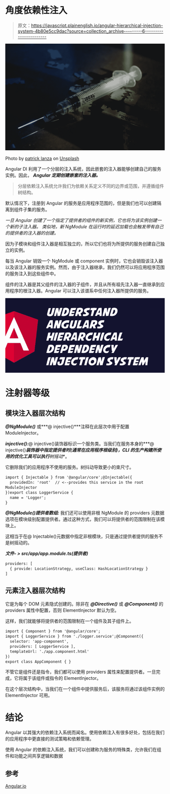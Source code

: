 # 角度依赖性注入

> 原文：<https://javascript.plainenglish.io/angular-hierarchical-injection-system-4b80e5cc9dac?source=collection_archive---------6----------------------->

![](img/dd39707bceba260ada560f05aa88dfc8.png)

Photo by [patrick lanza](https://unsplash.com/@abyss_?utm_source=unsplash&utm_medium=referral&utm_content=creditCopyText) on [Unsplash](https://unsplash.com/?utm_source=unsplash&utm_medium=referral&utm_content=creditCopyText)

Angular DI 利用了一个分层的注入系统，因此嵌套的注入器能够创建自己的服务实例。因此， ***Angular 定期创建嵌套的注入器。***

> 分层依赖注入系统允许我们为依赖关系定义不同的边界或范围，并遵循组件树结构。

默认情况下，注册到 Angular 的服务是应用程序范围的，但是我们也可以创建隔离到组件子集的服务。

*一旦 Angular 创建了一个指定了提供者的组件的新实例，它也将为该实例创建一个新的子注入器。
类似地，新 NgModule 在运行时的延迟加载也会触发带有自己的提供者的注入器的创建。*

因为子模块和组件注入器是相互独立的，所以它们也将为所提供的服务创建自己独立的实例。

每当 Angular 销毁一个 NgModule 或 component 实例时，它也会销毁该注入器以及该注入器的服务实例。然而，由于注入器继承，我们仍然可以将应用程序范围的服务注入到这些组件中。

组件的注入器是其父组件的注入器的子组件，并且从所有祖先注入器一直继承到应用程序的根注入器。Angular 可以注入该谱系中任何注入器所提供的服务。

![](img/08d292506f6de8325fc2a7b50a5418d4.png)

# 注射器等级

## 模块注入器层次结构

***@NgModule()*** 或***@ injective()***注释在此层次中用于配置 ModuleInjector。

***injective():***@ injective()装饰器标识一个服务类。当我们在服务本身的***@ injective()***装饰器中指定提供者时(通常在应用程序根级别)，CLI 的生产构建所使用的优化工具可以执行**树摇动**。

它删除我们的应用程序不使用的服务。树抖动导致更小的束尺寸。

```
import { Injectable } from '@angular/core';@Injectable({
  providedIn: 'root'  // <--provides this service in the root ModuleInjector
})export class LoggerService {
  name = 'Logger';
}
```

***@NgModule()提供者数组:*** 我们还可以使用非根 NgModule 的 providers 元数据选项在模块级别配置提供者。通过这种方式，我们可以将提供者的范围限制在该模块上。

这相当于在@ Injectable()元数据中指定非根模块，只是通过提供者提供的服务不是树摇动的。

***文件- > src/app/app.module.ts(提供者)***

```
providers: [
  { provide: LocationStrategy, useClass: HashLocationStrategy }
]
```

## 元素注入器层次结构

它是为每个 DOM 元素隐式创建的。除非在 ***@Directive()*** 或 ***@Component()*** 的 providers 属性中配置，否则 ElementInjector 默认为空。

这样，我们就能够将提供者的范围限制在一个组件及其子组件上。

```
import { Component } from '@angular/core';
import { LoggerService } from './logger.service';@Component({
  selector: 'app-component',
  providers: [ LoggerService ],
  templateUrl: './app.component.html'
})
export class AppComponent { }
```

不管它是组件还是指令，我们都可以使用 providers 属性来配置提供者。一旦完成，它将属于该组件或指令的 ElementInjector。

在这个层次结构中，当我们在一个组件中提供服务后，该服务将通过该组件实例的 ElementInjector 可用。

# 结论

Angular 以其强大的依赖注入系统而闻名。使用依赖注入有很多好处，包括在我们的应用程序中更直接的测试策略和依赖管理。

使用 Angular 的依赖注入系统，我们可以创建称为服务的特殊类，允许我们在组件和功能之间共享逻辑和数据

## 参考

[Angular.io](https://angular.io/)